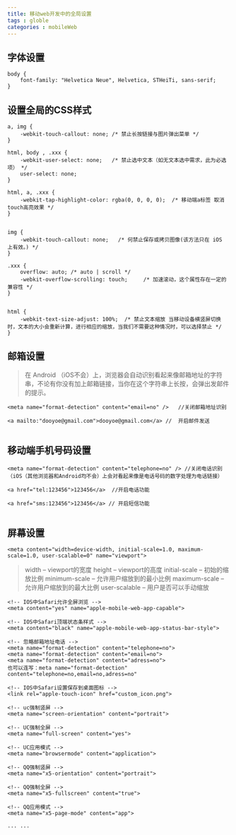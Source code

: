 ```yaml
---
title: 移动web开发中的全局设置
tags : globle
categories : mobileWeb
---
```


## 字体设置 ##

```
body {
    font-family: "Helvetica Neue", Helvetica, STHeiTi, sans-serif;
}
```

## 设置全局的CSS样式 ##
```
a, img {
    -webkit-touch-callout: none; /* 禁止长按链接与图片弹出菜单 */
}

html, body , .xxx {
    -webkit-user-select: none;   /* 禁止选中文本（如无文本选中需求，此为必选项） */
    user-select: none;
}

html, a, .xxx {
    -webkit-tap-highlight-color: rgba(0, 0, 0, 0);  /* 移动端a标签 取消touch高亮效果 */
}


img {
    -webkit-touch-callout: none;   /* 何禁止保存或拷贝图像(该方法只在 iOS 上有效。) */
}

.xxx {
    overflow: auto; /* auto | scroll */
    -webkit-overflow-scrolling: touch;     /* 加速滚动，这个属性存在一定的兼容性 */
}


html {
    -webkit-text-size-adjust: 100%;  /* 禁止文本缩放 当移动设备横竖屏切换时，文本的大小会重新计算，进行相应的缩放，当我们不需要这种情况时，可以选择禁止 */
}

```

## 邮箱设置 ##

> 在 Android （iOS不会）上，浏览器会自动识别看起来像邮箱地址的字符串，不论有你没有加上邮箱链接，当你在这个字符串上长按，会弹出发邮件的提示。

```
<meta name="format-detection" content="email=no" />   //关闭邮箱地址识别

<a mailto:"dooyoe@gmail.com">dooyoe@gmail.com</a> //  开启邮件发送
 
```
## 移动端手机号码设置 ##


```
<meta name="format-detection" content="telephone=no" /> //关闭电话识别 （iOS（其他浏览器和Android均不会）上会对看起来像是电话号码的数字处理为电话链接）

<a href="tel:123456">123456</a>  //开启电话功能

<a href="sms:123456">123456</a> // 开启短信功能
 
```

## 屏幕设置 ##

```
<meta content="width=device-width, initial-scale=1.0, maximum-scale=1.0, user-scalable=0" name="viewport">

```
>  width                      – viewport的宽度
>  height                     – viewport的高度
>  initial-scale          – 初始的缩放比例
>  minimum-scale  – 允许用户缩放到的最小比例
>  maximum-scale – 允许用户缩放到的最大比例
>  user-scalable       – 用户是否可以手动缩放


```
<!-- IOS中Safari允许全屏浏览 -->
<meta content="yes" name="apple-mobile-web-app-capable">  

<!-- IOS中Safari顶端状态条样式 -->
<meta content="black" name="apple-mobile-web-app-status-bar-style"> 

<!-- 忽略邮箱地址电话 -->
<meta name="format-detection" content="telephone=no">
<meta name="format-detection" content="email=no">
<meta name="format-detection" content="adress=no">
也可以连写：meta name="format-detection" content="telephone=no,email=no,adress=no" 

<!-- IOS中Safari设置保存到桌面图标 -->
<link rel="apple-touch-icon" href="custom_icon.png"> 

<!-- uc强制竖屏 -->
<meta name="screen-orientation" content="portrait">

<!-- UC强制全屏 --> 
<meta name="full-screen" content="yes">

<!-- UC应用模式 --> 
<meta name="browsermode" content="application">

<!-- QQ强制竖屏 -->
<meta name="x5-orientation" content="portrait">

<!-- QQ强制全屏 -->
<meta name="x5-fullscreen" content="true">

<!-- QQ应用模式 -->
<meta name="x5-page-mode" content="app">

... ... 

```